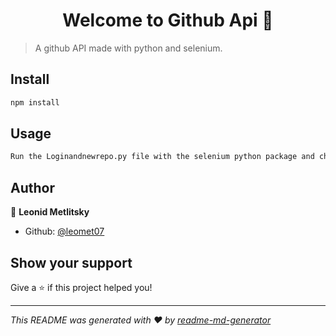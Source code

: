 <h1 align="center">Welcome to Github Api 👋</h1>
<p>
</p>

> A github API made with python and selenium.

## Install

```sh
npm install
```

## Usage

```sh
Run the Loginandnewrepo.py file with the selenium python package and chrome installed. Make sure that the chromedriver file is in the same directory as the python file.
```

## Author

👤 **Leonid Metlitsky**

* Github: [@leomet07](https://github.com/leomet07)

## Show your support

Give a ⭐️ if this project helped you!

***
_This README was generated with ❤️ by [readme-md-generator](https://github.com/kefranabg/readme-md-generator)_